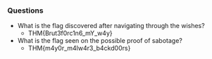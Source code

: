 ### Questions
- What is the flag discovered after navigating through the wishes?
	- THM{Brut3f0rc1n6_mY_w4y}
- What is the flag seen on the possible proof of sabotage?
	- THM{m4y0r_m4lw4r3_b4ckd00rs}